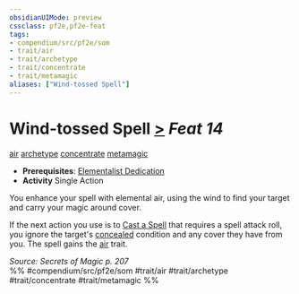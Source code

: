 ```yaml
---
obsidianUIMode: preview
cssclass: pf2e,pf2e-feat
tags:
- compendium/src/pf2e/som
- trait/air
- trait/archetype
- trait/concentrate
- trait/metamagic
aliases: ["Wind-tossed Spell"]
---
```

# Wind-tossed Spell  [>](/rules/core-rulebook/chapter-9-playing-the-game.md#Actions "Single Action") *Feat 14*  
[air](/rules/traits/air.md)  [archetype](/rules/traits/archetype.md)  [concentrate](/rules/traits/concentrate.md)  [metamagic](/rules/traits/metamagic.md)  

- **Prerequisites**: [Elementalist Dedication](/compendium/feats/elementalist-dedication-som.md)
- **Activity** Single Action

You enhance your spell with elemental air, using the wind to find your target and carry your magic around cover.

If the next action you use is to [Cast a Spell](/rules/actions/cast-a-spell.md) that requires a spell attack roll, you ignore the target's [concealed](/rules/conditions.md#Concealed) condition and any cover they have from you. The spell gains the [air](/rules/traits/air.md) trait.

*Source: Secrets of Magic p. 207*  
%% #compendium/src/pf2e/som #trait/air #trait/archetype #trait/concentrate #trait/metamagic %%
